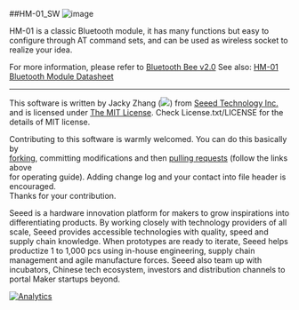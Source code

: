 ##HM-01_SW
![image](http://www.seeedstudio.com/wiki/File:Bluetooth_Bee_v2.0_PhotoTop.jpg)

HM-01 is a classic Bluetooth module, it has many functions but easy to configure through AT command sets, and can be used as wireless socket to realize your idea.

For more information, please refer to [Bluetooth Bee v2.0][1]
See also: [HM-01 Bluetooth Module Datasheet][2]

----
This software is written by Jacky Zhang (![](http://www.seeedstudio.com/wiki/File:Email_addr_of_jacky_zhang.png)) from [Seeed Technology Inc.](http://www.seeed.cc) and is licensed under [The MIT License](http://opensource.org/licenses/mit-license.php). Check License.txt/LICENSE for the details of MIT license.<br>

Contributing to this software is warmly welcomed. You can do this basically by<br>
[forking](https://help.github.com/articles/fork-a-repo), committing modifications and then [pulling requests](https://help.github.com/articles/using-pull-requests) (follow the links above<br>
for operating guide). Adding change log and your contact into file header is encouraged.<br>
Thanks for your contribution.

Seeed is a hardware innovation platform for makers to grow inspirations into differentiating products. By working closely with technology providers of all scale, Seeed provides accessible technologies with quality, speed and supply chain knowledge. When prototypes are ready to iterate, Seeed helps productize 1 to 1,000 pcs using in-house engineering, supply chain management and agile manufacture forces. Seeed also team up with incubators, Chinese tech ecosystem, investors and distribution channels to portal Maker startups beyond.

[1]:http://www.seeedstudio.com/wiki/Bluetooth_Bee_v2.0
[2]:http://www.seeedstudio.com/wiki/File:Bluetooth_HM-01_en.pdf

[![Analytics](https://ga-beacon.appspot.com/UA-46589105-3/HM-01_SW)](https://github.com/igrigorik/ga-beacon)


